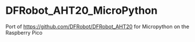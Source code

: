 # DFRobot_AHT20_MicroPython
Port of https://github.com/DFRobot/DFRobot_AHT20 for Micropython on the Raspberry Pico
